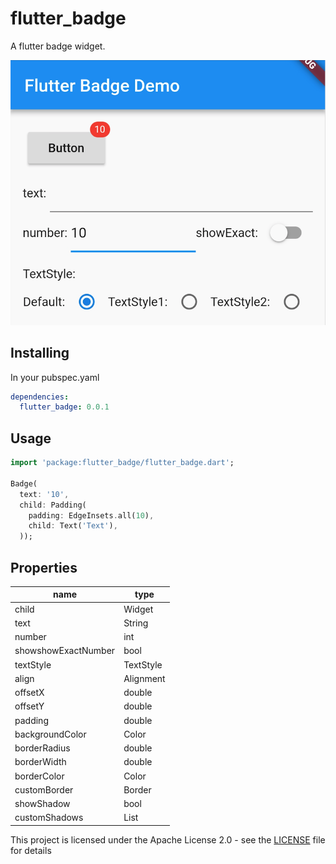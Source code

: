 # flutter_badge

A flutter badge widget.

![](https://github.com/Czarche/flutter_badge/blob/master/screen1.png)

## Installing

In your pubspec.yaml

```yaml
dependencies:
  flutter_badge: 0.0.1
```

## Usage

```dart
import 'package:flutter_badge/flutter_badge.dart';

Badge(
  text: '10',
  child: Padding(
    padding: EdgeInsets.all(10),
    child: Text('Text'),
  ));
```

## Properties

| name | type |
| --- | --- |
| child | Widget |
| text | String |
| number | int |
| showshowExactNumber | bool |
| textStyle | TextStyle |
| align | Alignment |
| offsetX | double |
| offsetY | double |
| padding | double |
| backgroundColor | Color |
| borderRadius | double |
| borderWidth | double |
| borderColor | Color |
| customBorder | Border |
| showShadow | bool |
| customShadows | List<BoxShadow> |

This project is licensed under the Apache License 2.0 - see the [LICENSE](LICENSE) file for details
